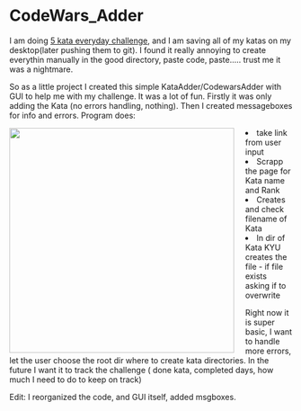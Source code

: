 # CodeWars_Adder

I am doing [5 kata everyday challenge](https://github.com/sieczkah/Codewars_KATA), and I am saving all of my katas on my desktop(later pushing them to git). I found it really annoying to create everythin manually in the good directory, paste code, paste..... trust me it was a nightmare.

So as a little project I created this simple KataAdder/CodewarsAdder with GUI to help me with my challenge. It was a lot of fun.
Firstly it was only adding the Kata (no errors handling, nothing). Then I created messageboxes for info and errors.
Program does:
    <p>
        <img width='400' src="Images\Pandas.jpg" style="float: left; margin-right: 20px;">
        <li>take link from user input</li>
        <li>Scrapp the page for Kata name and Rank</li>
        <li>Creates and check filename of Kata</li>
        <li>In dir of Kata KYU creates the file - if file exists asking if to overwrite</li>
    </p>
Right now it is super basic, I want to handle more errors, let the user choose the root dir where to create kata directories.
In the future I want it to track the challenge ( done kata, completed days, how much I need to do to keep on track)


Edit: I reorganized the code, and GUI itself, added msgboxes.


